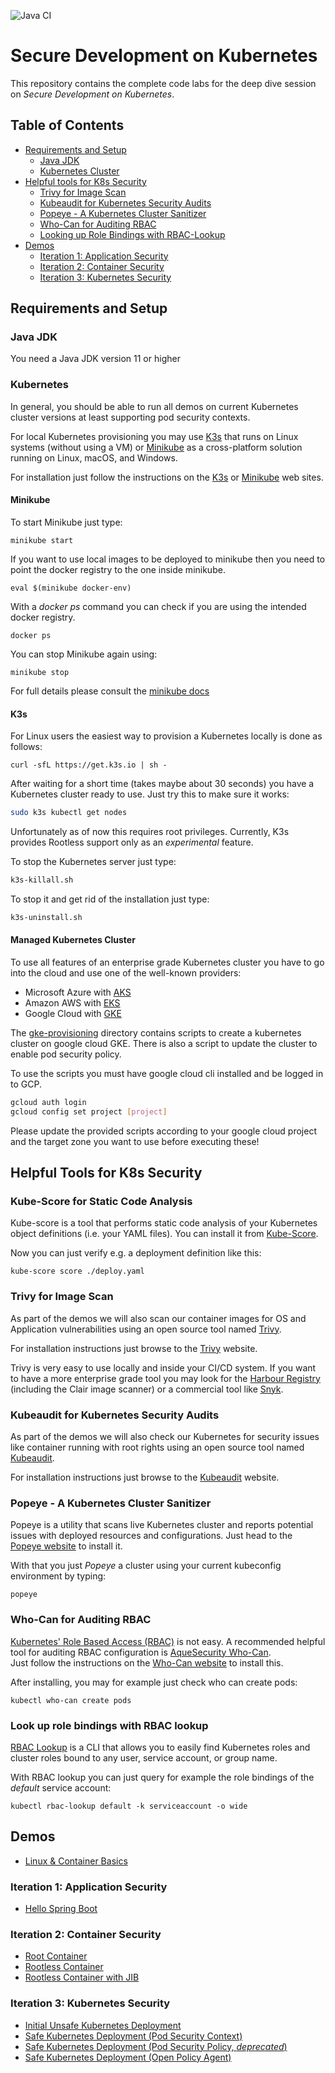 ![Java CI](https://github.com/andifalk/secure-development-on-kubernetes/workflows/Java%20CI/badge.svg)

# Secure Development on Kubernetes

This repository contains the complete code labs for the deep dive session on _Secure Development on Kubernetes_.

## Table of Contents

* [Requirements and Setup](#requirements-and-setup)
  * [Java JDK](#java-jdk)
  * [Kubernetes Cluster](#kubernetes)
* [Helpful tools for K8s Security](#helpful-tools-for-k8s-security)  
  * [Trivy for Image Scan](#trivy-for-image-scan)  
  * [Kubeaudit for Kubernetes Security Audits](#kubeaudit-for-kubernetes-security-audits)  
  * [Popeye - A Kubernetes Cluster Sanitizer](#popeye---a-kubernetes-cluster-sanitizer)  
  * [Who-Can for Auditing RBAC](#who-can-for-auditing-rbac)
  * [Looking up Role Bindings with RBAC-Lookup](#look-up-role-bindings-with-rbac-lookup)
* [Demos](#demos)
  * [Iteration 1: Application Security](#iteration-1-application-security)  
  * [Iteration 2: Container Security](#iteration-2-container-security)  
  * [Iteration 3: Kubernetes Security](#iteration-3-kubernetes-security)
  
## Requirements and Setup

### Java JDK

You need a Java JDK version 11 or higher

### Kubernetes

In general, you should be able to run all demos on current Kubernetes cluster versions
at least supporting pod security contexts.

For local Kubernetes provisioning you may use [K3s](https://k3s.io) that runs on Linux systems (without using a VM) or [Minikube](https://minikube.sigs.k8s.io) as a cross-platform solution running on Linux, macOS, and Windows.

For installation just follow the instructions on the [K3s](https://k3s.io) or [Minikube](https://minikube.sigs.k8s.io) web sites.

#### Minikube

To start Minikube just type:

```shell
minikube start
```

If you want to use local images to be deployed to minikube 
then you need to point the docker registry to the one inside minikube.

```shell
eval $(minikube docker-env)
```

With a _docker ps_ command you can check if you are using the intended docker registry.
 
```shell
docker ps
```

You can stop Minikube again using:

```shell
minikube stop
```

For full details please consult the [minikube docs](https://minikube.sigs.k8s.io/docs/)

#### K3s

For Linux users the easiest way to provision a Kubernetes locally is done as follows:

```shell
curl -sfL https://get.k3s.io | sh -
```

After waiting for a short time (takes maybe about 30 seconds) you have a Kubernetes cluster ready to use.
Just try this to make sure it works:

```bash
sudo k3s kubectl get nodes
```

Unfortunately as of now this requires root privileges. Currently, K3s provides Rootless support only as an _experimental_ feature. 

To stop the Kubernetes server just type:

```bash
k3s-killall.sh
```

To stop it and get rid of the installation just type:

```bash
k3s-uninstall.sh
```

#### Managed Kubernetes Cluster

To use all features of an enterprise grade Kubernetes cluster you have to go into the cloud and use
one of the well-known providers:

* Microsoft Azure with [AKS](https://azure.microsoft.com/en-us/services/kubernetes-service)
* Amazon AWS with [EKS](https://aws.amazon.com/eks)
* Google Cloud with [GKE](https://cloud.google.com/kubernetes-engine)

The [gke-provisioning](gke-provisioning) directory contains
scripts to create a kubernetes cluster on google cloud GKE.
There is also a script to update the cluster to enable pod security policy.

To use the scripts you must have google cloud cli installed and be logged in
to GCP.

```bash
gcloud auth login
gcloud config set project [project]
```

Please update the provided scripts according to your google cloud project and the target zone 
you want to use before executing these!

## Helpful Tools for K8s Security

### Kube-Score for Static Code Analysis

Kube-score is a tool that performs static code analysis of your Kubernetes object definitions (i.e. your YAML files).
You can install it from [Kube-Score](https://github.com/zegl/kube-score).

Now you can just verify e.g. a deployment definition like this:

```shell
kube-score score ./deploy.yaml
```

### Trivy for Image Scan

As part of the demos we will also scan our container images for OS and Application vulnerabilities
using an open source tool named [Trivy](https://github.com/aquasecurity/trivy).

For installation instructions just browse to the [Trivy](https://github.com/aquasecurity/trivy) website.

Trivy is very easy to use locally and inside your CI/CD system. If you want to have a more enterprise grade tool
you may look for the [Harbour Registry](https://goharbor.io) (including the Clair image scanner) or a commercial tool like [Snyk](https://snyk.io).

### Kubeaudit for Kubernetes Security Audits

As part of the demos we will also check our Kubernetes for security issues like container running
with root rights using an open source tool named [Kubeaudit](https://github.com/Shopify/kubeaudit).

For installation instructions just browse to the [Kubeaudit](https://github.com/Shopify/kubeaudit) website.

### Popeye - A Kubernetes Cluster Sanitizer

Popeye is a utility that scans live Kubernetes cluster and reports potential issues with deployed resources and configurations.
Just head to the [Popeye website](https://github.com/derailed/popeye) to install it.

With that you just _Popeye_ a cluster using your current kubeconfig environment by typing:

```shell
popeye
```

### Who-Can for Auditing RBAC

[Kubernetes' Role Based Access (RBAC)](https://kubernetes.io/docs/reference/access-authn-authz/rbac/) is not easy. A recommended helpful tool for auditing RBAC configuration is [AqueSecurity Who-Can](https://github.com/aquasecurity/kubectl-who-can).  
Just follow the instructions on the [Who-Can website](https://github.com/aquasecurity/kubectl-who-can) to install this.

After installing, you may for example just check who can create pods:

```shell
kubectl who-can create pods
```

### Look up role bindings with RBAC lookup

[RBAC Lookup](https://github.com/FairwindsOps/rbac-lookup) is a CLI that allows you to easily find Kubernetes roles and cluster roles bound to any user, service account, or group name.

With RBAC lookup you can just query for example the role bindings of the _default_ service account:

```shell
kubectl rbac-lookup default -k serviceaccount -o wide
```

## Demos

* [Linux & Container Basics](step0-linux-container-basics)

### Iteration 1: Application Security

* [Hello Spring Boot](step1-hello-spring-boot)

### Iteration 2: Container Security

* [Root Container](step2-hello-root)
* [Rootless Container](step3-hello-rootless)
* [Rootless Container with JIB](step4-hello-rootless-jib)

### Iteration 3: Kubernetes Security

* [Initial Unsafe Kubernetes Deployment](step5-initial-k8s-deploy)
* [Safe Kubernetes Deployment (Pod Security Context)](step6-pod-security-context)
* [Safe Kubernetes Deployment (Pod Security Policy, _deprecated_)](step7-pod-security-policy)
* [Safe Kubernetes Deployment (Open Policy Agent)](step8-open-policy-agent)
